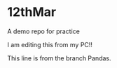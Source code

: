 # 12thMar
A demo repo for practice

I am editing this from my PC!!

This line is from the branch Pandas.

